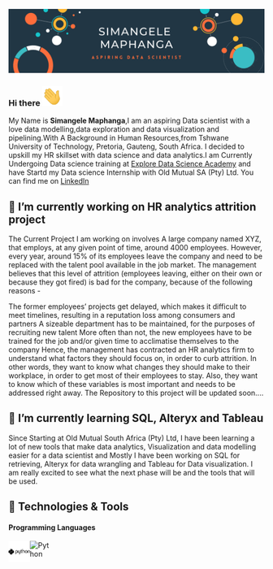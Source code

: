 [![Header](https://raw.githubusercontent.com/Simangele101/Simangele101/master/Simangele_Maphanga.png "Header")](https://github.com/Simangele101/)

### Hi there <img src="https://raw.githubusercontent.com/Simangele101/Simangele101/master/wave.gif" width="40px">
My Name is **Simangele Maphanga**,I am an aspiring Data scientist with a love data modelling,data exploration and data visualization and pipelining.With A Background in Human Resources,from Tshwane University of Technology, Pretoria, Gauteng, South Africa. I decided to upskill my HR skillset with data science and data analytics.I am Currently Undergoing Data science training at [Explore Data Science Academy](https://explore-datascience.net/) and have Startd my Data science Internship with Old Mutual SA (Pty) Ltd. You can find me on [LinkedIn](https://www.linkedin.com/in/simangele-maphanga/)

## 🔭 I’m currently working on HR analytics attrition project

The Current Project I am working on involves A large company named XYZ,  that employs, at any given point of time, around 4000 employees. However, every year, around 15% of its employees leave the company and need to be replaced with the talent pool available in the job market. The management believes that this level of attrition (employees leaving, either on their own or because they got fired) is bad for the company, because of the following reasons -

The former employees’ projects get delayed, which makes it difficult to meet timelines, resulting in a reputation loss among consumers and partners
A sizeable department has to be maintained, for the purposes of recruiting new talent
More often than not, the new employees have to be trained for the job and/or given time to acclimatise themselves to the company
Hence, the management has contracted an HR analytics firm to understand what factors they should focus on, in order to curb attrition. In other words, they want to know what changes they should make to their workplace, in order to get most of their employees to stay. Also, they want to know which of these variables is most important and needs to be addressed right away.
The Repository to this project will be updated soon....

## 🌱 I’m currently learning SQL, Alteryx and Tableau
Since Starting at Old Mutual South Africa (Pty) Ltd, I have been learning a lot of new tools that make data analytics, Visualization and data modelling easier for a data scientist and Mostly I have been working on SQL for retrieving, Alteryx for data wrangling and Tableau for Data visualization. I am really excited to see what the next phase will be and the tools that will be used.

## 🔧 Technologies & Tools

#### Programming Languages

<img align="left" alt="Python" width="42px" src="https://raw.githubusercontent.com/Simangele101/Simangele101/master/Python_logo.svg" />
<img align="left" alt="Python" width="42px" src="https://raw.githubusercontent.com/Simangele101/Simangele101/master/SQL_Logo.png" />
<!--
**Simangele101/Simangele101** is a ✨ _special_ ✨ repository because its `README.md` (this file) appears on your GitHub profile.

Here are some ideas to get you started:

- 
-  ...
- 👯 I’m looking to collaborate on ...
- 🤔 I’m looking for help with ...
- 💬 Ask me about ...
- 📫 How to reach me: ...
- 😄 Pronouns: ...
- ⚡ Fun fact: ...
-->

